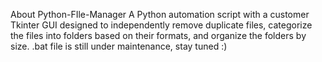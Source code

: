 About
Python-FIle-Manager A Python automation script with a customer Tkinter GUI designed to independently remove duplicate files, categorize the files into folders based on their formats, and organize the folders by size. 
.bat file is still under maintenance, stay tuned :)
